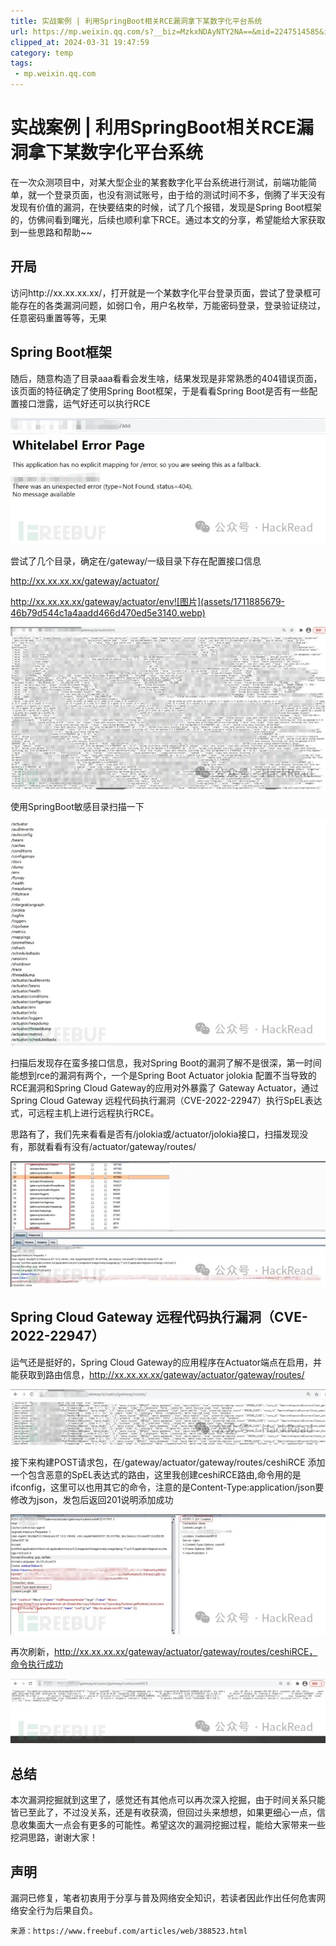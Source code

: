 ```yaml
---
title: 实战案例 | 利用SpringBoot相关RCE漏洞拿下某数字化平台系统
url: https://mp.weixin.qq.com/s?__biz=MzkxNDAyNTY2NA==&mid=2247514585&idx=1&sn=5e57d7c5164202441d8e96232b4fe59b&chksm=c1764476f601cd6050d93cd4a375cce40268a9c73d2807535b9c591d40739ced5e94dc769143&mpshare=1&scene=1&srcid=0216itWF4YMnXJyE674CeKC2&sharer_shareinfo=279f25f038d5ce3d6c6ee0769bb009f2&sharer_shareinfo_first=279f25f038d5ce3d6c6ee0769bb009f2#rd
clipped_at: 2024-03-31 19:47:59
category: temp
tags: 
 - mp.weixin.qq.com
---
```



# 实战案例 | 利用SpringBoot相关RCE漏洞拿下某数字化平台系统

在一次众测项目中，对某大型企业的某套数字化平台系统进行测试，前端功能简单，就一个登录页面，也没有测试账号，由于给的测试时间不多，倒腾了半天没有发现有价值的漏洞，在快要结束的时候，试了几个报错，发现是Spring Boot框架的，仿佛间看到曙光，后续也顺利拿下RCE。通过本文的分享，希望能给大家获取到一些思路和帮助~~

## **开局**

访问http://xx.xx.xx.xx/，打开就是一个某数字化平台登录页面，尝试了登录框可能存在的各类漏洞问题，如弱口令，用户名枚举，万能密码登录，登录验证绕过，任意密码重置等等，无果

## **Spring Boot框架**

随后，随意构造了目录aaa看看会发生啥，结果发现是非常熟悉的404错误页面，该页面的特征确定了使用Spring Boot框架，于是看看Spring Boot是否有一些配置接口泄露，运气好还可以执行RCE

![图片](assets/1711885679-86350eeab1a85dada83077204879a42c.webp)

尝试了几个目录，确定在/gateway/一级目录下存在配置接口信息

http://xx.xx.xx.xx/gateway/actuator/

http://xx.xx.xx.xx/gateway/actuator/env![图片](assets/1711885679-46b79d544c1a4aadd466d470ed5e3140.webp)

![图片](assets/1711885679-c141702d3596690c198e6318451e29f3.webp)

使用SpringBoot敏感目录扫描一下

![图片](assets/1711885679-3677f94ffa03c23b52bc9d678d4ade8c.webp)

扫描后发现存在蛮多接口信息，我对Spring Boot的漏洞了解不是很深，第一时间能想到rce的漏洞有两个，一个是Spring Boot Actuator jolokia 配置不当导致的RCE漏洞和Spring Cloud Gateway的应用对外暴露了 Gateway Actuator，通过Spring Cloud Gateway 远程代码执行漏洞（CVE-2022-22947）执行SpEL表达式，可远程主机上进行远程执行RCE。

思路有了，我们先来看看是否有/jolokia或/actuator/jolokia接口，扫描发现没有，那就看看有没有/actuator/gateway/routes/

![图片](assets/1711885679-544b5363739c4408c9ecc87b58609b9f.webp)

## **Spring Cloud Gateway 远程代码执行漏洞（CVE-2022-22947）**

运气还是挺好的，Spring Cloud Gateway的应用程序在Actuator端点在启用，并能获取到路由信息，http://xx.xx.xx.xx/gateway/actuator/gateway/routes/

![图片](assets/1711885679-d115430031cfabf7bb8579ce43bc80fb.webp)

接下来构建POST请求包，在/gateway/actuator/gateway/routes/ceshiRCE 添加一个包含恶意的SpEL表达式的路由，这里我创建ceshiRCE路由,命令用的是ifconfig，这里可以也用其它的命令，注意的是Content-Type:application/json要修改为json，发包后返回201说明添加成功

![图片](assets/1711885679-5567a755bb1585f8085f47f36aee1fba.webp)

再次刷新，http://xx.xx.xx.xx/gateway/actuator/gateway/routes/ceshiRCE，命令执行成功

![图片](assets/1711885679-ad6750534607132eb13c7269137d597a.webp)

## **总结**

本次漏洞挖掘就到这里了，感觉还有其他点可以再次深入挖掘，由于时间关系只能皆已至此了，不过没关系，还是有收获滴，但回过头来想想，如果更细心一点，信息收集面大一点会有更多的可能性。希望这次的漏洞挖掘过程，能给大家带来一些挖洞思路，谢谢大家！

## **声明**

漏洞已修复，笔者初衷用于分享与普及网络安全知识，若读者因此作出任何危害网络安全行为后果自负。

```plain
来源：https://www.freebuf.com/articles/web/388523.html
```
